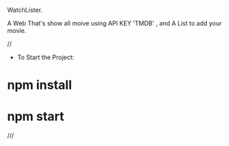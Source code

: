 WatchLister.


A Web That's show all moive using API KEY 'TMDB' , and A List to add your movie.

//
- To Start the Project:
# npm install 
# npm start
///


